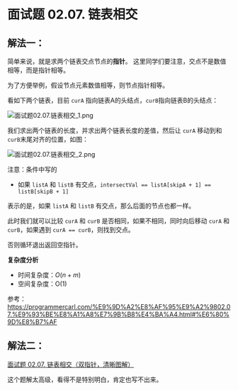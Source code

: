 # 面试题 02.07. 链表相交

## 解法一：

简单来说，就是求两个链表交点节点的**指针**。 这里同学们要注意，交点不是数值相等，而是指针相等。

为了方便举例，假设节点元素数值相等，则节点指针相等。

看如下两个链表，目前 `curA` 指向链表A的头结点，`curB`指向链表B的头结点：

![面试题02.07.链表相交_1.png](https://code-thinking.cdn.bcebos.com/pics/%E9%9D%A2%E8%AF%95%E9%A2%9802.07.%E9%93%BE%E8%A1%A8%E7%9B%B8%E4%BA%A4_1.png)



我们求出两个链表的长度，并求出两个链表长度的差值，然后让 `curA` 移动到和 `curB`末尾对齐的位置，如图： 

![面试题02.07.链表相交_2.png](https://code-thinking.cdn.bcebos.com/pics/%E9%9D%A2%E8%AF%95%E9%A2%9802.07.%E9%93%BE%E8%A1%A8%E7%9B%B8%E4%BA%A4_2.png)

注意：条件中写的 

- 如果 `listA` 和 `listB` 有交点，`intersectVal == listA[skipA + 1] == listB[skipB + 1]`

表示的是，如果 `listA` 和 `listB` 有交点，那么后面的节点也都一样。



此时我们就可以比较 `curA` 和 `curB` 是否相同，如果不相同，同时向后移动 `curA` 和 `curB`，如果遇到 `curA == curB`，则找到交点。

否则循环退出返回空指针。


**复杂度分析**
- 时间复杂度：$O(n + m)$
- 空间复杂度：O(1)

参考：https://programmercarl.com/%E9%9D%A2%E8%AF%95%E9%A2%9802.07.%E9%93%BE%E8%A1%A8%E7%9B%B8%E4%BA%A4.html#%E6%80%9D%E8%B7%AF


## 解法二：

[面试题 02.07. 链表相交（双指针，清晰图解）](https://leetcode.cn/problems/intersection-of-two-linked-lists-lcci/solutions/1190240/mian-shi-ti-0207-lian-biao-xiang-jiao-sh-b8hn/)

这个题解太高级，看得不是特别明白，肯定也写不出来。
